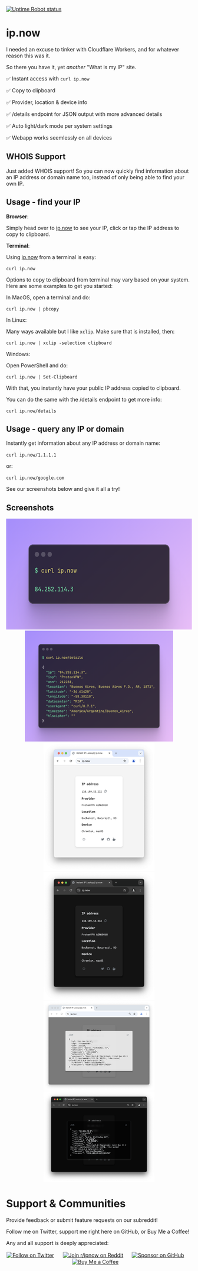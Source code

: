 [![Uptime Robot status](https://img.shields.io/uptimerobot/status/m797923266-1242044f0270fe7d82bbf532?up_message=Online&up_color=green&down_message=Offline&down_color=red&style=flat&label=Uptime&cacheSeconds=3600)](https://status.ip.now/)

# ip.now

I needed an excuse to tinker with Cloudflare Workers, and for whatever reason this was it.

So there you have it, yet *another* "What is my IP" site.

:white_check_mark: Instant access with `curl ip.now`

:white_check_mark: Copy to clipboard

:white_check_mark: Provider, location & device info

:white_check_mark: /details endpoint for JSON output with more advanced details

:white_check_mark: Auto light/dark mode per system settings

:white_check_mark: Webapp works seemlessly on all devices

## WHOIS Support

Just added WHOIS support! So you can now quickly find information about an IP address or domain name too, instead of only being able to find your own IP.

## Usage - find your IP

**Browser**:

Simply head over to [ip.now](https://ip.now) to see your IP, click or tap the IP address to copy to clipboard.

**Terminal**:

Using [ip.now](https://ip.now) from a terminal is easy:

```
curl ip.now
```

Options to copy to clipboard from terminal may vary based on your system. Here are some examples to get you started:

In MacOS, open a terminal and do:

```
curl ip.now | pbcopy
```

In Linux:

Many ways available but I like `xclip`. Make sure that is installed, then:

```
curl ip.now | xclip -selection clipboard
```

Windows:

Open PowerShell and do:

```
curl ip.now | Set-Clipboard
```
With that, you instantly have your public IP address copied to clipboard.

You can do the same with the /details endpoint to get more info:

```
curl ip.now/details
```

## Usage - query any IP or domain

Instantly get information about any IP address or domain name:

`curl ip.now/1.1.1.1` 

or:

`curl ip.now/google.com`

See our screenshots below and give it all a try!

## Screenshots

<div align="center">
	<img src="./curl.png" alt="Curl Screenshot" height="300">
	<img src="./curldetails.png" alt="Curl Details" height="300">
</div>

<div align="center">
	<img src="./lightmode.png" alt="Light Mode Screenshot" width="300">
	<img src="./darkmode.png" alt="Dark Mode Screenshot" width="300">  
</div>

<div align="center">
	<img src="./lightmodeDetails.png" alt="Light Mode Details" width="300">
	<img src="./darkmodeDetails.png" alt="Dark Mode Details" width="300">  
</div>

# Support & Communities

Provide feedback or submit feature requests on our subreddit!

Follow me on Twitter, support me right here on GitHub, or Buy Me a Coffee!

Any and all support is deeply appreciated:

<div align="center">

[<img src="https://img.shields.io/twitter/follow/gomarcd?style=social" alt="Follow on Twitter" height="30" style="vertical-align: middle;">](https://twitter.com/gomarcd)
&nbsp;&nbsp;&nbsp;&nbsp;
[<img src="https://img.shields.io/reddit/subreddit-subscribers/ipnow?label=r%2Fipnow&labelColor=FF4500&color=FF4500&logoColor=ffffff&style=for-the-badge&logo=reddit" alt="Join r/ipnow on Reddit" height="30" style="vertical-align: middle;">](https://www.reddit.com/r/ipnow/)
&nbsp;&nbsp;&nbsp;&nbsp;
[<img src="https://img.shields.io/static/v1?label=Sponsor&message=%E2%9D%A4&logo=GitHub&color=%23fe8e86" alt="Sponsor on GitHub" height="30" style="vertical-align: middle;">](https://github.com/sponsors/gomarcd)
&nbsp;&nbsp;&nbsp;&nbsp;
[<img src="https://www.buymeacoffee.com/assets/img/custom_images/yellow_img.png" alt="Buy Me a Coffee" height="30" style="vertical-align: middle;">](https://www.buymeacoffee.com/gomarcd)
&nbsp;&nbsp;&nbsp;&nbsp;
</div>
